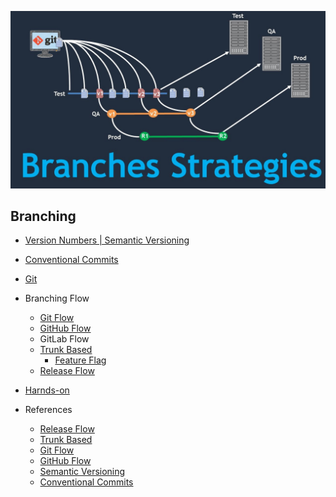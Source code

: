 <a name="branching">![branching default](img/branching-default.jpg)</a>

## Branching

 - [Version Numbers | Semantic Versioning](branching/semantic-numbers.md "version number")
 - [Conventional Commits](branching/conventional-commits.md)
 - [Git](branching/git.md)
 - Branching Flow
    - [Git Flow](branching/gitflow.md)
    - [GitHub Flow](https://docs.github.com/en/get-started/quickstart/github-flow)
    - <r>GitLab Flow
    - [Trunk Based](branching/trunkbased.md)
        - [Feature Flag](flagsmith/readme.md)
    - [Release Flow](branching/releaseflow.md)
 - [Harnds-on](branching/hands-on.md)
 
- References
    - [Release Flow](http://releaseflow.org/#developing)
    - [Trunk Based](https://trunkbaseddevelopment.com/#trunk-based-development-for-smaller-teams)
    - [Git Flow](https://nvie.com/posts/a-successful-git-branching-model/)
    - [GitHub Flow](https://docs.github.com/en/get-started/quickstart/github-flow)
    - [Semantic Versioning](https://semver.org/spec/v2.0.0.html)
    - [Conventional Commits](https://www.conventionalcommits.org/en/v1.0.0/#specification)

